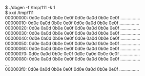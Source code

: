 $ ./dbgen -f /tmp/111 -k 1<br>
$ xxd /tmp/111<br>
00000000: 0d0e 0a0d 0b0e 0e0f 0d0e 0a0d 0b0e 0e0f  ................<br>
00000010: 0d0e 0a0d 0b0e 0e0f 0d0e 0a0d 0b0e 0e0f  ................<br>
00000020: 0d0e 0a0d 0b0e 0e0f 0d0e 0a0d 0b0e 0e0f  ................<br>
00000030: 0d0e 0a0d 0b0e 0e0f 0d0e 0a0d 0b0e 0e0f  ................<br>
00000040: 0d0e 0a0d 0b0e 0e0f 0d0e 0a0d 0b0e 0e0f  ................<br>
00000050: 0d0e 0a0d 0b0e 0e0f 0d0e 0a0d 0b0e 0e0f  ................<br>
00000060: 0d0e 0a0d 0b0e 0e0f 0d0e 0a0d 0b0e 0e0f  ................<br>
00000070: 0d0e 0a0d 0b0e 0e0f 0d0e 0a0d 0b0e 0e0f  ................<br>
00000080: 0d0e 0a0d 0b0e 0e0f 0d0e 0a0d 0b0e 0e0f  ................<br>
...<br>
000003f0: 0d0e 0a0d 0b0e 0e0f 0d0e 0a0d 0b0e 0e0f  ................
